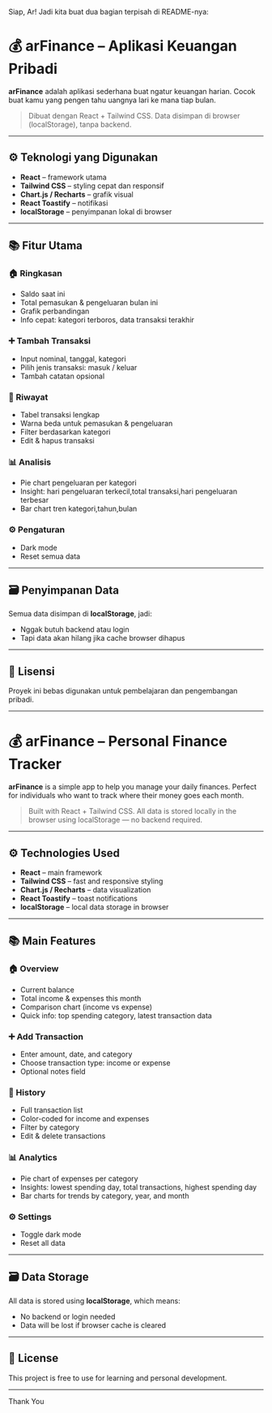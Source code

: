 Siap, Ar! Jadi kita buat dua bagian terpisah di README-nya:

# 💰 arFinance – Aplikasi Keuangan Pribadi

**arFinance** adalah aplikasi sederhana buat ngatur keuangan harian. Cocok buat kamu yang pengen tahu uangnya lari ke mana tiap bulan.

> Dibuat dengan React + Tailwind CSS. Data disimpan di browser (localStorage), tanpa backend.

---

## ⚙️ Teknologi yang Digunakan

- **React** – framework utama
- **Tailwind CSS** – styling cepat dan responsif
- **Chart.js / Recharts** – grafik visual
- **React Toastify** – notifikasi
- **localStorage** – penyimpanan lokal di browser

---

## 📚 Fitur Utama

### 🏠 Ringkasan

- Saldo saat ini
- Total pemasukan & pengeluaran bulan ini
- Grafik perbandingan
- Info cepat: kategori terboros, data transaksi terakhir

### ➕ Tambah Transaksi

- Input nominal, tanggal, kategori
- Pilih jenis transaksi: masuk / keluar
- Tambah catatan opsional

### 📖 Riwayat

- Tabel transaksi lengkap
- Warna beda untuk pemasukan & pengeluaran
- Filter berdasarkan kategori
- Edit & hapus transaksi

### 📊 Analisis

- Pie chart pengeluaran per kategori
- Insight: hari pengeluaran terkecil,total transaksi,hari pengeluaran terbesar
- Bar chart tren kategori,tahun,bulan

### ⚙️ Pengaturan

- Dark mode
- Reset semua data

---

## 🗃️ Penyimpanan Data

Semua data disimpan di **localStorage**, jadi:

- Nggak butuh backend atau login
- Tapi data akan hilang jika cache browser dihapus

---

## 📝 Lisensi

Proyek ini bebas digunakan untuk pembelajaran dan pengembangan pribadi.

---

# 💰 arFinance – Personal Finance Tracker

**arFinance** is a simple app to help you manage your daily finances. Perfect for individuals who want to track where their money goes each month.

> Built with React + Tailwind CSS. All data is stored locally in the browser using localStorage — no backend required.

---

## ⚙️ Technologies Used

- **React** – main framework
- **Tailwind CSS** – fast and responsive styling
- **Chart.js / Recharts** – data visualization
- **React Toastify** – toast notifications
- **localStorage** – local data storage in browser

---

## 📚 Main Features

### 🏠 Overview

- Current balance
- Total income & expenses this month
- Comparison chart (income vs expense)
- Quick info: top spending category, latest transaction data

### ➕ Add Transaction

- Enter amount, date, and category
- Choose transaction type: income or expense
- Optional notes field

### 📖 History

- Full transaction list
- Color-coded for income and expenses
- Filter by category
- Edit & delete transactions

### 📊 Analytics

- Pie chart of expenses per category
- Insights: lowest spending day, total transactions, highest spending day
- Bar charts for trends by category, year, and month

### ⚙️ Settings

- Toggle dark mode
- Reset all data

---

## 🗃️ Data Storage

All data is stored using **localStorage**, which means:

- No backend or login needed
- Data will be lost if browser cache is cleared

---

## 📝 License

This project is free to use for learning and personal development.

---

Thank You

